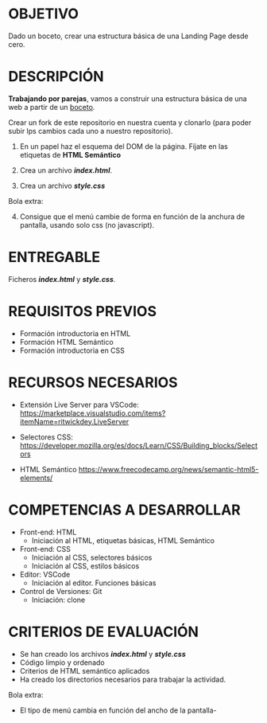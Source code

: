 OBJETIVO
=========

Dado un boceto, crear una estructura básica de una Landing Page desde cero.


DESCRIPCIÓN
===========

**Trabajando por parejas**, vamos a construir una estructura básica de una web a partir de un [boceto](boceto.png).

Crear un fork de este repositorio en nuestra cuenta y clonarlo (para poder subir lps cambios cada uno a nuestro repositorio).


1. En un papel haz el esquema del DOM de la página. Fíjate en las etiquetas de **HTML Semántico**

2. Crea un archivo ***index.html***.

3. Crea un archivo ***style.css***

Bola extra:

4. Consigue que el menú cambie de forma en función de la anchura de pantalla, usando solo css (no javascript).


ENTREGABLE
==========

Ficheros ***index.html*** y ***style.css***.


REQUISITOS PREVIOS
=====================

- Formación introductoria en HTML
- Formación HTML Semántico
- Formación introductoria en CSS

RECURSOS NECESARIOS
===================

- Extensión Live Server para VSCode:
https://marketplace.visualstudio.com/items?itemName=ritwickdey.LiveServer

- Selectores CSS:
https://developer.mozilla.org/es/docs/Learn/CSS/Building_blocks/Selectors

- HTML Semántico https://www.freecodecamp.org/news/semantic-html5-elements/

COMPETENCIAS A DESARROLLAR
==========================

- Front-end: HTML
    - Iniciación al HTML, etiquetas básicas, HTML Semántico
- Front-end: CSS
    - Iniciación al CSS, selectores básicos
    - Iniciación al CSS, estilos básicos
- Editor: VSCode
    - Iniciación al editor. Funciones básicas
- Control de Versiones: Git
    - Iniciación: clone

CRITERIOS DE EVALUACIÓN
=======================

- Se han creado los archivos ***index.html*** y ***style.css***
- Código limpio y ordenado
- Criterios de HTML semántico aplicados
- Ha creado los directorios necesarios para trabajar la actividad.

Bola extra:
 - El tipo de menú cambia en función del ancho de la pantalla-
